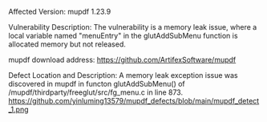 Affected Version:
mupdf 1.23.9

Vulnerability Description:
The vulnerability is a memory leak issue, where a local variable named "menuEntry" in the glutAddSubMenu function is allocated memory but not released.

mupdf download address:
https://github.com/ArtifexSoftware/mupdf

Defect Location and Description:
A memory leak exception issue was discovered in mupdf in functon glutAddSubMenu() of /mupdf/thirdparty/freeglut/src/fg_menu.c in line 873.
https://github.com/yinluming13579/mupdf_defects/blob/main/mupdf_detect_1.png
